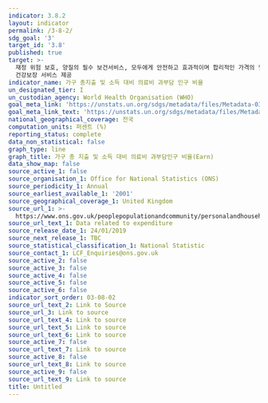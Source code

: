 ```yaml
---
indicator: 3.8.2
layout: indicator
permalink: /3-8-2/
sdg_goal: '3'
target_id: '3.8'
published: true
target: >-
  재정 위험 보호, 양질의 필수 보건서비스, 모두에게 안전하고 효과적이며 합리적인 가격의 필수 약품 및 백신에 대한 접근 등을 포함하는 보편적
  건강보장 서비스 제공
indicator_name: 가구 총지출 및 소득 대비 의료비 과부담 인구 비율
un_designated_tier: I
un_custodian_agency: World Health Organisation (WHO)
goal_meta_link: 'https://unstats.un.org/sdgs/metadata/files/Metadata-03-08-02.pdf'
goal_meta_link_text: 'https://unstats.un.org/sdgs/metadata/files/Metadata-03-08-02.pdf'
national_geographical_coverage: 전국
computation_units: 퍼센트 (%)
reporting_status: complete
data_non_statistical: false
graph_type: line
graph_title: 가구 총 지출 및 소득 대비 의료비 과부담인구 비율(Earn)
data_show_map: false
source_active_1: false
source_organisation_1: Office for National Statistics (ONS)
source_periodicity_1: Annual
source_earliest_available_1: '2001'
source_geographical_coverage_1: United Kingdom
source_url_1: >-
  https://www.ons.gov.uk/peoplepopulationandcommunity/personalandhouseholdfinances/expenditure/datalist?filter=datasets
source_url_text_1: Data related to expenditure
source_release_date_1: 24/01/2019
source_next_release_1: TBC
source_statistical_classification_1: National Statistic
source_contact_1: LCF_Enquiries@ons.gov.uk
source_active_2: false
source_active_3: false
source_active_4: false
source_active_5: false
source_active_6: false
indicator_sort_order: 03-08-02
source_url_text_2: Link to Source
source_url_3: Link to source
source_url_text_4: Link to source
source_url_text_5: Link to source
source_url_text_6: Link to source
source_active_7: false
source_url_text_7: Link to source
source_active_8: false
source_url_text_8: Link to source
source_active_9: false
source_url_text_9: Link to source
title: Untitled
---
```

